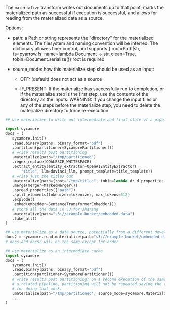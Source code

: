 The `materialize` transform writes out documents up to that point, marks the materialized path
as successful if execution is successful, and allows for reading from the materialized data as
a source.

Options:
* path: a Path or string represents the "directory" for the materialized elements. The filesystem
  and naming convention will be inferred.  The dictionary allowes finer control, and supports
  { root=Path|str, fs=pyarrow.fs, name=lambda Document -> str, clean=True,
    tobin=Document.serialize()}
  root is required

* source_mode: how this materialize step should be used as an input:
    * OFF: (default) does not act as a source

    * IF_PRESENT: If the materialize has successfully run to completion, or if the
        materialize step is the first step, use the contents of the directory as the
        inputs. WARNING: If you change the input files or any of the steps before the
        materialize step, you need to delete the materialize directory to force re-execution.
        
```python
## use materialize to write out intermediate and final state of a pipeline

import sycamore
docs = (
   sycamore.init()
   .read.binary(paths, binary_format="pdf")
   .partition(partitioner=SycamorePartitioner())
   # write results post partitioning
   .materialize(path="/tmp/partitioned")
   .regex_replace(COALESCE_WHITESPACE)
   .extract_entity(entity_extractor=OpenAIEntityExtractor(
       "title", llm=davinci_llm, prompt_template=title_template))
   # write just the titles out
   .materialize(path={root="/tmp/titles", tobin=lambda d: d.properties["title"].encode("utf-8"))
   .merge(merger=MarkedMerger())
   .spread_properties(["path"])
   .split_elements(tokenizer=tokenizer, max_tokens=512)
   .explode()
   .embed(embedder=SentenceTransformerEmbedder())
   # store all the data in S3 for sharing
   .materialize(path="s3://example-bucket/embedded-data")
   .take_all()
)

## use materialize as a data source, potentially from a different developer 
docs2 = sycamore.read.materialize(path="s3://example-bucket/embedded-data").take_all()
# docs and docs2 will be the same except for order

## use materialize as an intermediate cache
import sycamore
docs = (
   sycamore.init()
   .read.binary(paths, binary_format="pdf")
   .partition(partitioner=SycamorePartitioner())
   # write results post partitioning; on a second execution of the same or
   # a related pipeline, partitioning will not be repeated saving the time
   # for doing that work.
   .materialize(path="/tmp/partitioned", source_mode=sycamore.MaterializeSourceMode.IF_PRESENT)
   ...
)
```


